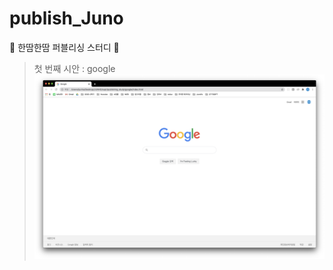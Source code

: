 # publish_Juno

🧶 한땀한땀 퍼블리싱 스터디 🧶   
   
> 첫 번째 시안 : google      
![screenshot](./google/imgs/screenshot.png)